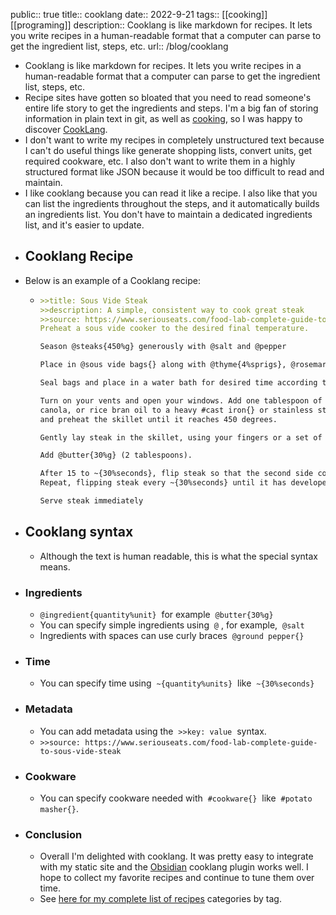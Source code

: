 public:: true
title:: cooklang
date:: 2022-9-21
tags:: [[cooking]] [[programing]]
description:: Cooklang is like markdown for recipes. It lets you write recipes in a human-readable format that a computer can parse to get the ingredient list, steps, etc.
url:: /blog/cooklang

- Cooklang is like markdown for recipes. It lets you write recipes in a human-readable format that a computer can parse to get the ingredient list, steps, etc.
- Recipe sites have gotten so bloated that you need to read someone's entire life story to get the ingredients and steps. I'm a big fan of storing information in plain text in git, as well as [cooking](https://briansunter.com/notes/cooking/), so I was happy to discover [CookLang](https://cooklang.org/).
- I don't want to write my recipes in completely unstructured text because I can't do useful things like generate shopping lists, convert units, get required cookware, etc. I also don't want to write them in a highly structured format like JSON because it would be too difficult to read and maintain.
- I like cooklang because you can read it like a recipe. I also like that you can list the ingredients throughout the steps, and it automatically builds an ingredients list. You don't have to maintain a dedicated ingredients list, and it's easier to update.
- ## Cooklang Recipe
- Below is an example of a Cooklang recipe:
	- ``` md
	  >>title: Sous Vide Steak
	  >>description: A simple, consistent way to cook great steak
	  >>source: https://www.seriouseats.com/food-lab-complete-guide-to-sous-vide-steak
	  Preheat a sous vide cooker to the desired final temperature.
	  
	  Season @steaks{450%g} generously with @salt and @pepper
	  
	  Place in @sous vide bags{} along with @thyme{4%sprigs}, @rosemary{4%sprigs}, @garlic{4%cloves}, and @shallots{2%thinly sliced} and distribute evenly. 
	  
	  Seal bags and place in a water bath for desired time according to charts.
	  
	  Turn on your vents and open your windows. Add one tablespoon of ghee, vegetable, 
	  canola, or rice bran oil to a heavy #cast iron{} or stainless steel skillet 
	  and preheat the skillet until it reaches 450 degrees.
	  
	  Gently lay steak in the skillet, using your fingers or a set of tongs. 
	  
	  Add @butter{30%g} (2 tablespoons).
	  
	  After 15 to ~{30%seconds}, flip steak so that the second side comes into contact with the pan.
	  Repeat, flipping steak every ~{30%seconds} until it has developed a nice brown sear, about ~{1.5%minutes} total.
	  
	  Serve steak immediately
	  ```
- ## Cooklang syntax
	- Although the text is human readable, this is what the special syntax means.
- ### Ingredients
	- `@ingredient{quantity%unit}`  for example  `@butter{30%g}`
	- You can specify simple ingredients using  `@` , for example,  `@salt`
	- Ingredients with spaces can use curly braces  `@ground pepper{}`
- ### Time
	- You can specify time using  `~{quantity%units}`  like  `~{30%seconds}`
- ### Metadata
	- You can add metadata using the  `>>key: value`  syntax.
	- `>>source: https://www.seriouseats.com/food-lab-complete-guide-to-sous-vide-steak`
- ### Cookware
	- You can specify cookware needed with  `#cookware{}`  like  `#potato masher{}`.
- ### Conclusion
	- Overall I'm delighted with cooklang. It was pretty easy to integrate with my static site and the [Obsidian](https://obsidian.md/) cooklang plugin works well. I hope to collect my favorite recipes and continue to tune them over time.
	- See [here for my complete list of recipes](https://briansunter.com/recipes/) categories by tag.